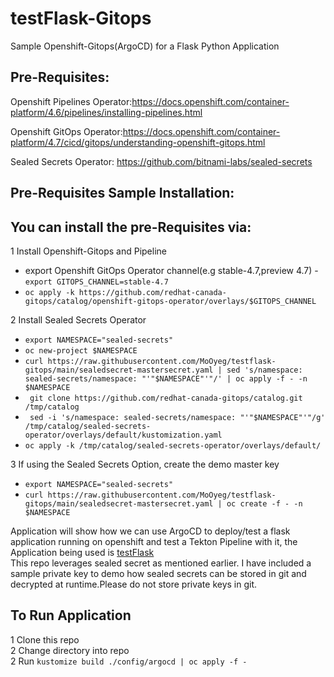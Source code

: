 # testFlask-Gitops
Sample Openshift-Gitops(ArgoCD) for a Flask Python Application<br/>

## Pre-Requisites:<br/> 
Openshift Pipelines Operator:https://docs.openshift.com/container-platform/4.6/pipelines/installing-pipelines.html<br/>

Openshift GitOps Operator:https://docs.openshift.com/container-platform/4.7/cicd/gitops/understanding-openshift-gitops.html<br/>

Sealed Secrets Operator: https://github.com/bitnami-labs/sealed-secrets<br/>

## Pre-Requisites Sample Installation: <br/>
## You can install the pre-Requisites via:<br/>
1 Install Openshift-Gitops and Pipeline<br/>
  - export Openshift GitOps Operator channel(e.g stable-4.7,preview 4.7) -<br/> ```export GITOPS_CHANNEL=stable-4.7```<br/>
  - ```oc apply -k https://github.com/redhat-canada-gitops/catalog/openshift-gitops-operator/overlays/$GITOPS_CHANNEL```

2 Install Sealed Secrets Operator<br/>
  - ```export NAMESPACE="sealed-secrets"```<br/>
  - ```oc new-project $NAMESPACE```<br/>
  - ```curl https://raw.githubusercontent.com/MoOyeg/testflask-gitops/main/sealedsecret-mastersecret.yaml | sed 's/namespace: sealed-secrets/namespace: "'"$NAMESPACE"'"/' | oc apply -f - -n $NAMESPACE```
  - ``` git clone https://github.com/redhat-canada-gitops/catalog.git /tmp/catalog```
  - ``` sed -i 's/namespace: sealed-secrets/namespace: "'"$NAMESPACE"'"/g' /tmp/catalog/sealed-secrets-operator/overlays/default/kustomization.yaml```
  - ```oc apply -k /tmp/catalog/sealed-secrets-operator/overlays/default/```<br/>
  
3 If using the Sealed Secrets Option, create the demo master key<br/>
  - ```export NAMESPACE="sealed-secrets"```<br/>
  - ```curl https://raw.githubusercontent.com/MoOyeg/testflask-gitops/main/sealedsecret-mastersecret.yaml | oc create -f - -n $NAMESPACE```<br/>


Application will show how we can use ArgoCD to deploy/test a flask application running on openshift and test a Tekton Pipeline with it, the Application being used is [testFlask](https://github.com/MoOyeg/testFlask.git)<br/>
This repo leverages sealed secret as mentioned earlier. I have included a sample private key to demo how sealed secrets can be stored in git and decrypted at runtime.Please do not store private keys in git.<br/>

## To Run Application
1 Clone this repo<br/>
2 Change directory into repo<br/>
2 Run ```kustomize build ./config/argocd | oc apply -f -```<br/>



